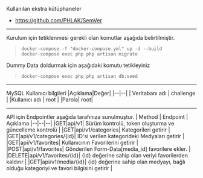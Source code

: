 
Kullanılan ekstra kütüphaneler
- https://github.com/PHLAK/SemVer

---

Kurulum için tetiklenmesi gerekli olan komutlar aşağıda belirtilmiştir.
>     docker-compose -f "docker-compose.yml" up -d --build   
>     docker-compose exec php php artisan migrate


Dummy Data doldurmak için aşağıdaki komutu tetikleyiniz
>     docker-compose exec php php artisan db:seed

---

MySQL Kullanıcı bilgileri
|Açıklama|Değer|
|--|--|
| Veritabanı adı | challenge |
|Kullanıcı adı | root |
|Parola| root|

---

API için Endpointler aşağıda tarafınıza sunulmuştur.
| Method | Endpoint | Açıklama
|--|--|--|
|GET|api/v1| Sürüm kontrolü, token oluşturma ve güncelleme kontrolü |
|GET|api/v1/categories| Kategorileri getirir |
|GET|api/v1/categories/{id}| ID'si verilen kategorideki Medyaları getirir |
|GET|api/v1/favorites| Kullanıcının Favorilerini getirir |
|POST|api/v1/favorites| Gönderilen Form-Data[media_id] favorilere ekler. |
|DELETE|api/v1/favorites/{id}| {id} değerine sahip olan veriyi favorilerden kaldırır |
|GET|api/v1/media/{id}| {id} değerine sahip olan medyayı, bağlı olduğu kategoriyi ve favori bilgisini getirir |
